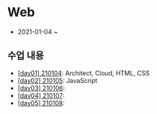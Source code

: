 # Web
- 2021-01-04 ~ 

## 수업 내용

- [[day01] 210104](./summary/210104.md): Architect, Cloud, HTML, CSS
- [[day02] 210105](./summary/210105.md): JavaScript
- [[day03] 210106](./summary/210106.md): 
- [[day04] 210107](./summary/210107.md): 
- [[day05] 210108](./summary/210108.md): 
